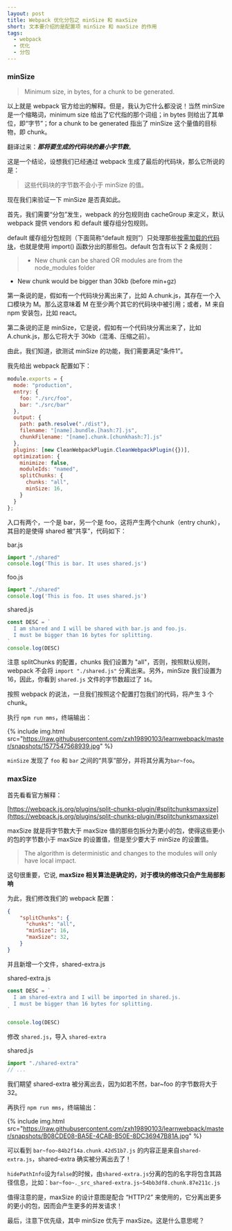 ```yaml
---
layout: post
title: Webpack 优化分包之 minSize 和 maxSize
short: 文本要介绍的是配置项 minSize 和 maxSize 的作用
tags:
  - webpack
  - 优化
  - 分包
---
```


### minSize

> Minimum size, in bytes, for a chunk to be generated.

以上就是 webpack 官方给出的解释。但是，我认为它什么都没说！当然 minSize 是一个缩略词，minimum size 给出了它代指的那个词组；in bytes 则给出了其单位，即“字节”；for a chunk to be generated 指出了 minSize 这个量值的目标物，即 chunk。

翻译过来：***那将要生成的代码块的最小字节数***。

这是一个结论，设想我们已经通过 webpack 生成了最后的代码块，那么它所说的是：

> 这些代码块的字节数不会小于 minSize 的值。

现在我们来验证一下 minSize 是否真如此。

首先，我们需要“分包”发生，webpack 的分包规则由 cacheGroup 来定义，默认 webpack 提供 vendors 和 default 缓存组分包规则。

default 缓存组分包规则（下面简称“default 规则”）只处理那些[按需加载的代码块](https://webpack.js.org/plugins/split-chunks-plugin/#defaults)，也就是使用 import() 函数分出的那些包。default 包含有以下 2 条规则：

> - New chunk can be shared OR modules are from the node_modules folder
- New chunk would be bigger than 30kb (before min+gz)

第一条说的是，假如有一个代码块分离出来了，比如 A.chunk.js，其存在一个入口模块为 M。那么这意味着 M 在至少两个其它的代码块中被引用；或者，M 来自 npm 安装包，比如 react。

第二条说的正是 minSize，它是说，假如有一个代码块分离出来了，比如 A.chunk.js，那么它将大于 30kb（混淆、压缩之前）。

由此，我们知道，欲测试 minSize 的功能，我们需要满足“条件1”。

我先给出 webpack 配置如下：

```js
module.exports = {
  mode: "production",
  entry: {
    foo: "./src/foo",
    bar: "./src/bar"
  },
  output: {
    path: path.resolve("./dist"),
    filename: "[name].bundle.[hash:7].js",
    chunkFilename: "[name].chunk.[chunkhash:7].js"
  },
  plugins: [new CleanWebpackPlugin.CleanWebpackPlugin({})],
  optimization: {
    minimize: false,
    moduleIds: "named",
    splitChunks: {
      chunks: "all",
      minSize: 16,
    }
  }
};
```

入口有两个，一个是 bar，另一个是 foo，这将产生两个chunk（entry chunk），其目的是使得 shared 被“共享”，代码如下：

bar.js
```js
import "./shared"
console.log('This is bar. It uses shared.js')
```

foo.js
```js
import "./shared"
console.log('This is foo. It uses shared.js')
```

shared.js
```js
const DESC = `
  I am shared and I will be shared with bar.js and foo.js.
  I must be bigger than 16 bytes for splitting.
`
console.log(DESC)
```

注意 splitChunks 的配置，chunks 我们设置为 "all"，否则，按照默认规则，webpack 不会将 `import "./shared.js"` 分离出来。另外，minSize 我们设置为16，因此，你看到 `shared.js` 文件的字节数超过了 `16`。

按照 webpack 的说法，一旦我们按照这个配置打包我们的代码，将产生 3 个 chunk。

执行 `npm run mms`，终端输出：

{% include img.html src="https://raw.githubusercontent.com/zxh19890103/learnwebpack/master/snapshots/1577547568939.jpg" %}

`minSize` 发现了 `foo` 和 `bar` 之间的“共享”部分，并将其分离为`bar~foo`。

### maxSize

首先看看官方解释：

[https://webpack.js.org/plugins/split-chunks-plugin/#splitchunksmaxsize](https://webpack.js.org/plugins/split-chunks-plugin/#splitchunksmaxsize)

maxSize 就是将字节数大于 maxSize 值的那些包拆分为更小的包，使得这些更小的包的字节数小于 maxSize 的设置值，但是至少要大于 minSize 的设置值。

> The algorithm is deterministic and changes to the modules will only have local impact.

这句很重要，它说, **maxSize 相关算法是确定的，对于模块的修改只会产生局部影响**

为此，我们修改我们的 webpack 配置：

```json
{
    "splitChunks": {
      "chunks": "all",
      "minSize": 16,
      "maxSize": 32,
    }
}
```

并且新增一个文件，shared-extra.js

shared-extra.js
```js
const DESC = `
  I am shared-extra and I will be imported in shared.js.
  I must be bigger than 16 bytes for splitting.
`

console.log(DESC)
```

修改 `shared.js`，导入 `shared-extra`

shared.js
```js
import "./shared-extra"
// ...
```

我们期望 shared-extra 被分离出去，因为如若不然，bar~foo 的字节数将大于 32。

再执行 `npm run mms`，终端输出：

{% include img.html src="https://raw.githubusercontent.com/zxh19890103/learnwebpack/master/snapshots/B08CDE08-BA5E-4CAB-B50E-8DC36947B81A.jpg" %}

可以看到 `bar~foo~84b2f14a.chunk.42d51b7.js` 的内容正是来自`shared-extra.js`，shared-extra 确实被分离出去了！

`hidePathInfo`设为`false`的时候，由`shared-extra.js`分离的包的名字将包含其路径信息，比如：`bar~foo~._src_shared-extra.js~54bb3df8.chunk.87e211c.js`

值得注意的是，maxSize 的设计意图是配合 “HTTP/2” 来使用的，它分离出更多的更小的包，因而会产生更多的并发请求！

最后，注意下优先级，其中 minSize 优先于 maxSize。这是什么意思呢？
